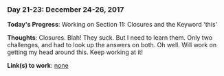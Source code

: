 ### Day 21-23: December 24-26, 2017 

**Today's Progress**: Working on Section 11: Closures and the Keyword 'this'

**Thoughts**: Closures. Blah! They suck. But I need to learn them. Only two challenges, and had to look up the answers on both. Oh well. Will work on getting my head around this. Keep working at it!

**Link(s) to work**: [none](#)


